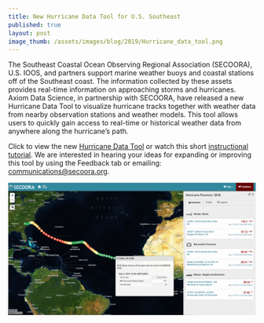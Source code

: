 ```yaml
---
title: New Hurricane Data Tool for U.S. Southeast
published: true
layout: post
image_thumb: /assets/images/blog/2019/Hurricane_data_tool.png
---
```


The Southeast Coastal Ocean Observing Regional Association (SECOORA), U.S. IOOS, and partners support marine weather buoys and coastal stations off of the Southeast coast. The information collected by these assets provides real-time information on approaching storms and hurricanes. Axiom Data Science, in partnership with SECOORA, have released a new Hurricane Data Tool to visualize hurricane tracks together with weather data from nearby observation stations and weather models. This tool allows users to quickly gain access to real-time or historical weather data from anywhere along the hurricane’s path. 

Click to view the new <a href="https://hurricane.portal.secoora.org/">Hurricane Data Tool</a> or watch this short <a href="https://www.youtube.com/watch?v=YIefuFr9kNw">instructional tutorial</a>. We are interested in hearing your ideas for expanding or improving this tool by using the Feedback tab or emailing: communications@secoora.org.

<img src="/assets/images/blog/2019/Hurricane_data_tool.png" class="img-responsive center-block"/>
